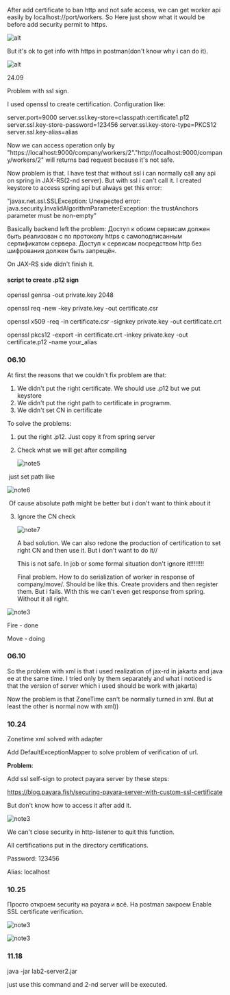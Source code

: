 After add certificate to ban http and not safe access, we can get worker api easily by localhost://port/workers. So Here just show what it would be before add security permit to https.

![alt](./notes/note.png)

But it's ok to get info with https in postman(don't know why i can do it).

![alt](./notes/note1.png)



24.09

Problem with ssl sign.

I used openssl to create certification. Configuration like:

server.port=9000
server.ssl.key-store=classpath:certificate1.p12
server.ssl.key-store-password=123456
server.ssl.key-store-type=PKCS12
server.ssl.key-alias=alias

Now we can access operation only by "https://localhost:9000/company/workers/2"."http://localhost:9000/company/workers/2" will returns bad request because it's not safe.

Now problem is that. I have test that without ssl i can normally call any api on spring in JAX-RS(2-nd server). But with ssl i can't call it. I created keystore to access spring api but always get this error:

"javax.net.ssl.SSLException: Unexpected error: java.security.InvalidAlgorithmParameterException: the trustAnchors parameter must be non-empty"

Basically backend left the problem: Доступ к обоим сервисам должен быть реализован с по протоколу https с самоподписанным сертификатом сервера. Доступ к сервисам посредством http без шифрования должен быть запрещён.

On JAX-RS side didn't finish it.

#### script to create .p12 sign

  openssl genrsa -out private.key 2048

  openssl req -new -key private.key -out certificate.csr

  openssl x509 -req -in certificate.csr -signkey private.key -out certificate.crt

openssl pkcs12 -export -in certificate.crt -inkey private.key -out certificate.p12 -name your_alias

### 06.10

At first the reasons that we couldn't fix problem are that:

1. We didn't put the right certificate. We should use .p12 but we put keystore
2. We didn't put the right path to certificate in programm.
3. We didn't set CN in certificate

To solve the problems:

1. put the right .p12. Just copy it from spring server

2. Check what we will get after compiling

   ![note5](./notes/note5.png)

​	just set path like

![note6](./notes/note6.png)

​	Of cause absolute path might be better but i don't want to think about it

3. Ignore the CN check

   ![note7](./notes/note7.png)

   A bad solution. We can also redone the production of certification to set right CN and then use it. But i don't want to do it//

   This is not safe. In job or some formal situation don't ignore it!!!!!!!!

   Final problem. How to do serialization of worker in response of company/move/. Should be like this. Create providers and then register them. But i fails. With this we can't even get response from spring. Without it all right. 

![note3](./notes/note3.png)

Fire - done

Move - doing

### 06.10

So the problem with xml is that i used realization of jax-rd in jakarta and java ee at the same time. I tried only by them separately and what i noticed is that the version of server which i used should be work with jakarta)

Now the problem is that ZoneTime can't be normally turned in xml. But at least the other is normal now with xml)) 

### 10.24

Zonetime xml solved with adapter

Add DefaultExceptionMapper to solve problem of verification of url.

**Problem**:

Add ssl self-sign to protect payara server by these steps:

https://blog.payara.fish/securing-payara-server-with-custom-ssl-certificate

But don't know how to access it after add it.

![note3](./notes/note8.png)

We can't close security in http-listener to quit this function.

All certifications put in the directory certifications.

Password: 123456

Alias: localhost

### 10.25

Просто откроем security на payara и всё. На postman закроем Enable SSL certificate verification.

![note3](./notes/note9.png)



![note3](./notes/note10.png)

### 11.18

java -jar lab2-server2.jar

just use this command and 2-nd server will be executed.
